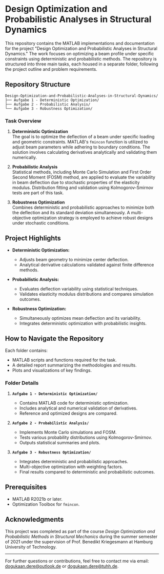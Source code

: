# Design Optimization and Probabilistic Analyses in Structural Dynamics

This repository contains the MATLAB implementations and documentation for the project "Design Optimization and Probabilistic Analyses in Structural Dynamics." The work focuses on optimizing a beam profile under specific constraints using deterministic and probabilistic methods. The repository is structured into three main tasks, each housed in a separate folder, following the project outline and problem requirements.

## Repository Structure

```
Design-Optimization-and-Probabilistic-Analyses-in-Structural-Dynamics/
├── Aufgabe 1 - Deterministic Optimization/
├── Aufgabe 2 - Probabilistic Analysis/
└── Aufgabe 3 - Robustness Optimization/
```

### Task Overview

1. **Deterministic Optimization**  
   The goal is to optimize the deflection of a beam under specific loading and geometric constraints. MATLAB's `fmincon` function is utilized to adjust beam parameters while adhering to boundary conditions. The solution involves calculating derivatives analytically and validating them numerically.

2. **Probabilistic Analysis**  
   Statistical methods, including Monte Carlo Simulation and First Order Second Moment (FOSM) method, are applied to evaluate the variability in beam deflection due to stochastic properties of the elasticity modulus. Distribution fitting and validation using Kolmogorov-Smirnov tests are part of this task.

3. **Robustness Optimization**  
   Combines deterministic and probabilistic approaches to minimize both the deflection and its standard deviation simultaneously. A multi-objective optimization strategy is employed to achieve robust designs under stochastic conditions.

## Project Highlights

- **Deterministic Optimization:**
  - Adjusts beam geometry to minimize center deflection.
  - Analytical derivative calculations validated against finite difference methods.

- **Probabilistic Analysis:**
  - Evaluates deflection variability using statistical techniques.
  - Validates elasticity modulus distributions and compares simulation outcomes.

- **Robustness Optimization:**
  - Simultaneously optimizes mean deflection and its variability.
  - Integrates deterministic optimization with probabilistic insights.

## How to Navigate the Repository

Each folder contains:
- MATLAB scripts and functions required for the task.
- A detailed report summarizing the methodologies and results.
- Plots and visualizations of key findings.

### Folder Details

1. **`Aufgabe 1 - Deterministic Optimization/`**
   - Contains MATLAB code for deterministic optimization.
   - Includes analytical and numerical validation of derivatives.
   - Reference and optimized designs are compared.

2. **`Aufgabe 2 - Probabilistic Analysis/`**
   - Implements Monte Carlo simulations and FOSM.
   - Tests various probability distributions using Kolmogorov-Smirnov.
   - Outputs statistical summaries and plots.

3. **`Aufgabe 3 - Robustness Optimization/`**
   - Integrates deterministic and probabilistic approaches.
   - Multi-objective optimization with weighting factors.
   - Final results compared to deterministic and probabilistic outcomes.

## Prerequisites

- MATLAB R2021b or later.
- Optimization Toolbox for `fmincon`.

## Acknowledgments

This project was completed as part of the course *Design Optimization and Probabilistic Methods in Structural Mechanics* during the summer semester of 2021 under the supervision of Prof. Benedikt Kriegesmann at Hamburg University of Technology.

---

For further questions or contributions, feel free to contact me via email: [dogukaan.dere@outlook.de](mailto:dogukaan.dere@outlook.de) or [dogukaan.dere@tuhh.de](mailto:dogukaan.dere@tuhh.de).
